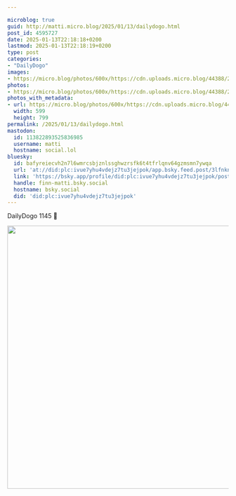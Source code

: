 ```yaml
---

microblog: true
guid: http://matti.micro.blog/2025/01/13/dailydogo.html
post_id: 4595727
date: 2025-01-13T22:18:18+0200
lastmod: 2025-01-13T22:18:19+0200
type: post
categories:
- "DailyDogo"
images:
- https://micro.blog/photos/600x/https://cdn.uploads.micro.blog/44388/2025/f8930f34cd584db1b8d62cfbb9816598.jpg
photos:
- https://micro.blog/photos/600x/https://cdn.uploads.micro.blog/44388/2025/f8930f34cd584db1b8d62cfbb9816598.jpg
photos_with_metadata:
- url: https://micro.blog/photos/600x/https://cdn.uploads.micro.blog/44388/2025/f8930f34cd584db1b8d62cfbb9816598.jpg
  width: 599
  height: 799
permalink: /2025/01/13/dailydogo.html
mastodon:
  id: 113822893525836985
  username: matti
  hostname: social.lol
bluesky:
  id: bafyreiecvh2n7l6wmrcsbjznlssghwzrsfk6t4tfrlqnv64gzmsmn7ywqa
  url: 'at://did:plc:ivue7yhu4vdejz7tu3jejpok/app.bsky.feed.post/3lfnknez2av27'
  link: 'https://bsky.app/profile/did:plc:ivue7yhu4vdejz7tu3jejpok/post/3lfnknez2av27'
  handle: finn-matti.bsky.social
  hostname: bsky.social
  did: 'did:plc:ivue7yhu4vdejz7tu3jejpok'
---
```

DailyDogo 1145 🐶

<img src="https://micro.blog/photos/600x/https://blog.martin-haehnel.de/uploads/2025/f8930f34cd584db1b8d62cfbb9816598.jpg" width="600" alt="" />
